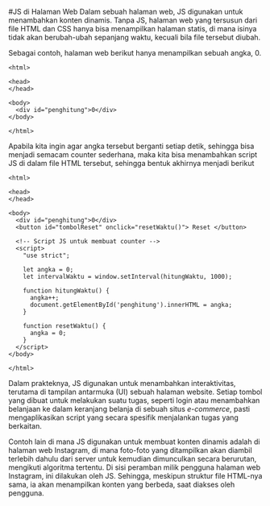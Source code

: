 #JS di Halaman Web
Dalam sebuah halaman web, JS digunakan untuk menambahkan konten dinamis. Tanpa JS, halaman web yang tersusun dari file HTML dan CSS hanya bisa menampilkan halaman statis, di mana isinya tidak akan berubah-ubah sepanjang waktu, kecuali bila file tersebut diubah.

Sebagai contoh, halaman web berikut hanya menampilkan sebuah angka, 0.

```
<html>

<head>
</head>

<body>
  <div id="penghitung">0</div>
</body>

</html>
```

Apabila kita ingin agar angka tersebut berganti setiap detik, sehingga bisa menjadi semacam counter sederhana, maka kita bisa menambahkan script JS di dalam file HTML tersebut, sehingga bentuk akhirnya menjadi berikut

```
<html>

<head>
</head>

<body>
  <div id="penghitung">0</div>
  <button id="tombolReset" onclick="resetWaktu()"> Reset </button>

  <!-- Script JS untuk membuat counter -->
  <script>
    "use strict";

    let angka = 0;
    let intervalWaktu = window.setInterval(hitungWaktu, 1000);

    function hitungWaktu() {
      angka++;
      document.getElementById('penghitung').innerHTML = angka;
    }

    function resetWaktu() {
      angka = 0;
    }
  </script>
</body>

</html>
```

Dalam prakteknya, JS digunakan untuk menambahkan interaktivitas, terutama di tampilan antarmuka (UI) sebuah halaman website. Setiap tombol yang dibuat untuk melakukan suatu tugas, seperti login atau menambahkan belanjaan ke dalam keranjang belanja di sebuah situs *e-commerce*, pasti mengaplikasikan script yang secara spesifik menjalankan tugas yang berkaitan.

Contoh lain di mana JS digunakan untuk membuat konten dinamis adalah di halaman web Instagram, di mana foto-foto yang ditampilkan akan diambil terlebih dahulu dari server untuk kemudian dimunculkan secara berurutan, mengikuti algoritma tertentu. Di sisi peramban milik pengguna halaman web Instagram, ini dilakukan oleh JS. Sehingga, meskipun struktur file HTML-nya sama, ia akan menampilkan konten yang berbeda, saat diakses oleh pengguna.
